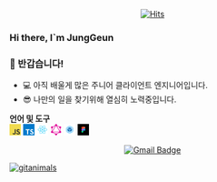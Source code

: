 <div align=center>

[![Hits](https://hits.seeyoufarm.com/api/count/incr/badge.svg?url=https%3A%2F%2Fgithub.com%2FPortugaCode)](https://hits.seeyoufarm.com) 

</div>

### Hi there, I`m JungGeun
### 👋 반갑습니다!
* 💻 아직 배울게 많은 주니어 클라이언트 엔지니어입니다.
* 😎 나만의 일을 찾기위해 열심히 노력중입니다.

**언어 및 도구**  
<code><img height="20" src="https://raw.githubusercontent.com/github/explore/80688e429a7d4ef2fca1e82350fe8e3517d3494d/topics/javascript/javascript.png"></code>
<code><img height="20" src="https://raw.githubusercontent.com/github/explore/80688e429a7d4ef2fca1e82350fe8e3517d3494d/topics/typescript/typescript.png"></code>
<code><img height="20" src="https://raw.githubusercontent.com/github/explore/80688e429a7d4ef2fca1e82350fe8e3517d3494d/topics/react/react.png"></code>
<code><img height="20" src="https://raw.githubusercontent.com/github/explore/5c058a388828bb5fde0bcafd4bc867b5bb3f26f3/topics/graphql/graphql.png"></code>
<code><img height="20" src="https://raw.githubusercontent.com/github/explore/80688e429a7d4ef2fca1e82350fe8e3517d3494d/topics/webpack/webpack.png"></code>
<code><img height="20" src="https://raw.githubusercontent.com/github/explore/05d0f0dfceafd861bdf2b53559399dae7b2e2d8b/topics/figma/figma.png"></code>

<div align=center>

[![Gmail Badge](https://img.shields.io/badge/-Gmail-d14836?style=flat-square&logo=Gmail&logoColor=white&link=mailto:poolutoocaa123@gmail.com)](mailto:poolutoocaa123@gmail.com)
</div>


[![gitanimals](https://render.gitanimals.org/farms/PortugaCode)](https://github.com/devxb/gitanimals)
